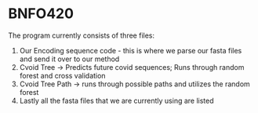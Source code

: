 # BNFO420
The program currently consists of three files:
1. Our Encoding sequence code - this is where we parse our fasta files and send it over to our method
2. Cvoid Tree -> Predicts future covid sequences; Runs through random forest and cross validation
3. Cvoid Tree Path -> runs through possible paths and utilizes the random forest
4. Lastly all the fasta files that we are currently using are listed
